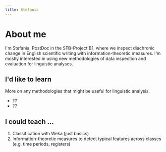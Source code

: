 ```yaml
---
title: Stefania
---
```


About me
===========

I'm Stefania, PostDoc in the SFB-Project B1, where we inspect diachronic change
in English scientific writing with information-theoretic measures. I'm mostly
interested in using new methodologies of data inspection and evaluation for
linguistic analyses.

I'd like to learn
--------------------

More on any methodologies that might be useful for linguistic analysis.

* ??
* ??

I could teach ...
--------------------

1. Classification with Weka (just basics)
2. Information-theoretic measures to detect typical features across classes
(e.g. time periods, registers)

```{.python .input}

```
